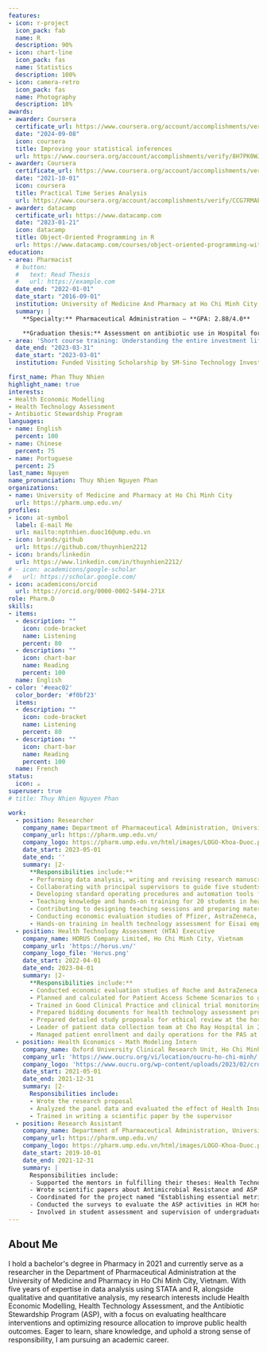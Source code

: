 ```yaml
---
features:
- icon: r-project
  icon_pack: fab
  name: R
  description: 90%
- icon: chart-line
  icon_pack: fas
  name: Statistics
  description: 100%
- icon: camera-retro
  icon_pack: fas
  name: Photography
  description: 10%
awards:
- awarder: Coursera
  certificate_url: https://www.coursera.org/account/accomplishments/verify/8H7PK0WJZWNH
  date: "2024-09-08"
  icon: coursera
  title: Improving your statistical inferences
  url: https://www.coursera.org/account/accomplishments/verify/8H7PK0WJZWNH
- awarder: Coursera
  certificate_url: https://www.coursera.org/account/accomplishments/verify/CCG7RMAEEX47
  date: "2021-10-01"
  icon: coursera
  title: Practical Time Series Analysis
  url: https://www.coursera.org/account/accomplishments/verify/CCG7RMAEEX47
- awarder: datacamp
  certificate_url: https://www.datacamp.com
  date: "2023-01-21"
  icon: datacamp
  title: Object-Oriented Programming in R
  url: https://www.datacamp.com/courses/object-oriented-programming-with-s3-and-r6-in-r
education:
- area: Pharmacist
  # button:
  #   text: Read Thesis
  #   url: https://example.com
  date_end: "2022-01-01"
  date_start: "2016-09-01"
  institution: University of Medicine And Pharmacy at Ho Chi Minh City, Ho Chi Minh City, Vietnam
  summary: |
    **Specialty:** Pharmaceutical Administration – **GPA: 2.88/4.0**

    **Graduation thesis:** Assessment on antibiotic use in Hospital for Tropical Disease and Thong Nhat Hospital from 2017 to 2020 by antimicrobial stewardship metrics (Grade: 10.0/10.0, Supervisor: Nguyen Thi Hai Yen, PhD in Public Health)
- area: 'Short course training: Understanding the entire investment lifecycle - from scientific innovation to market impact of pharmaceutical and healthcare startups'
  date_end: "2023-03-31"
  date_start: "2023-03-01"
  institution: Funded Visiting Scholarship by SM-Sino Technology Investment

first_name: Phan Thuy Nhien
highlight_name: true
interests:
- Health Economic Modelling
- Health Technology Assessment
- Antibiotic Stewardship Program
languages:
- name: English
  percent: 100
- name: Chinese
  percent: 75
- name: Portuguese
  percent: 25
last_name: Nguyen
name_pronunciation: Thuy Nhien Nguyen Phan
organizations:
- name: University of Medicine and Pharmacy at Ho Chi Minh City
  url: https://pharm.ump.edu.vn/
profiles:
- icon: at-symbol
  label: E-mail Me
  url: mailto:nptnhien.duoc16@ump.edu.vn
- icon: brands/github
  url: https://github.com/thuynhien2212
- icon: brands/linkedin
  url: https://www.linkedin.com/in/thuynhien2212/
# - icon: academicons/google-scholar
#   url: https://scholar.google.com/
- icon: academicons/orcid
  url: https://orcid.org/0000-0002-5494-271X
role: Pharm.D
skills:
- items:
  - description: ""
    icon: code-bracket
    name: Listening
    percent: 80
  - description: ""
    icon: chart-bar
    name: Reading
    percent: 100
  name: English
- color: '#eeac02'
  color_border: '#f0bf23'
  items:
  - description: ""
    icon: code-bracket
    name: Listening
    percent: 80
  - description: ""
    icon: chart-bar
    name: Reading
    percent: 100
  name: French
status:
  icon: ☕️
superuser: true
# title: Thuy Nhien Nguyen Phan

work:
  - position: Researcher
    company_name: Department of Pharmaceutical Administration, University of Medicine And Pharmacy at Ho Chi Minh City, Ho Chi Minh City, Vietnam
    company_url: https://pharm.ump.edu.vn/
    company_logo: https://pharm.ump.edu.vn/html/images/LOGO-Khoa-Duoc.png
    date_start: 2023-05-01
    date_end: ''
    summary: |2-
      **Responsibilities include:**
      - Performing data analysis, writing and revising research manuscripts
      - Collaborating with principal supervisors to guide five students through undergraduate dissertations (Infectious Diseases, Drug Utilization, and Health Technology Assessment Topics)
      - Developing standard operating procedures and automation tools for hospital data pooling, cleaning, and analysis using R and Stata
      - Teaching knowledge and hands-on training for 20 students in health economics
      - Contributing to designing teaching sessions and preparing materials on Pharmaceutical Legislation for undergraduate programs
      - Conducting economic evaluation studies of Pfizer, AstraZeneca, and Merck products, including developing HECON models using VBA and R, disseminating research findings, writing reports, preparing materials for the conferences
      - Hands-on training in health technology assessment for Eisai employees
  - position: Health Technology Assessment (HTA) Executive
    company_name: HORUS Company Limited, Ho Chi Minh City, Vietnam
    company_url: 'https://horus.vn/'
    company_logo_file: 'Horus.png'
    date_start: 2022-04-01
    date_end: 2023-04-01
    summary: |2-
      **Responsibilities include:**
      - Conducted economic evaluation studies of Roche and AstraZeneca products 
      - Planned and calculated for Patient Access Scheme Scenarios to gain patient access to anticancer treatments
      - Trained in Good Clinical Practice and clinical trial monitoring process
      - Prepared bidding documents for health technology assessment projects
      - Prepared detailed study proposals for ethical review at the hospital
      - Leader of patient data collection team at Cho Ray Hospital in 2022 (Economic burden of lung cancer patients at Cho Ray Hospital)- - Oversaw the overall PAS compliance and coordination between the hospital, pharmaceutical companies, and regulatory bodies
      - Managed patient enrollment and daily operations for the PAS at the hospital
  - position: Health Economics - Math Modeling Intern
    company_name: Oxford University Clinical Research Unit, Ho Chi Minh City, Vietnam
    company_url: 'https://www.oucru.org/vi/location/oucru-ho-chi-minh/'
    company_logo: 'https://www.oucru.org/wp-content/uploads/2023/02/cropped-cropped-oucru-logo-e1676437479194-150x113.png'
    date_start: 2021-05-01
    date_end: 2021-12-31
    summary: |2-
      Responsibilities include:
      - Wrote the research proposal
      - Analyzed the panel data and evaluated the effect of Health Insurance Law on catastrophic health expenditure and impoverishment by causal inference methods
      - Trained in writing a scientific paper by the supervisor 
  - position: Research Assistant
    company_name: Department of Pharmaceutical Administration, University of Medicine And Pharmacy at Ho Chi Minh City, Ho Chi Minh City, Vietnam
    company_url: https://pharm.ump.edu.vn/
    company_logo: https://pharm.ump.edu.vn/html/images/LOGO-Khoa-Duoc.png
    date_start: 2019-10-01
    date_end: 2021-12-31
    summary: |
      Responsibilities include:
      - Supported the mentors in fulfilling their theses: Health Technology Assessment of the two-stage ASP in HTD applying cost-effectiveness analysis and evaluating the long-term impact of the ASP by Simulation Modeling.
      - Wrote scientific papers about Antimicrobial Resistance and ASP in the Hospital for Tropical Disease in HCM City
      - Coordinated for the project named "Establishing essential metrics for ASP in hospitals" Project (QD709/QD-SKHCN)
      - Conducted the surveys to evaluate the ASP activities in HCM hospitals as well as the practical and effective ASP metrics
      - Involved in student assessment and supervision of undergraduate students for dissertation methodology 
---
```


## About Me

I hold a bachelor's degree in Pharmacy in 2021 and currently serve as a researcher in the Department of Pharmaceutical Administration at the University of Medicine and Pharmacy in Ho Chi Minh City, Vietnam. With five years of expertise in data analysis using STATA and R, alongside qualitative and quantitative analysis, my research interests include Health Economic Modelling, Health Technology Assessment, and the Antibiotic Stewardship Program (ASP), with a focus on evaluating healthcare interventions and optimizing resource allocation to improve public health outcomes. Eager to learn, share knowledge, and uphold a strong sense of responsibility, I am pursuing an academic career.

